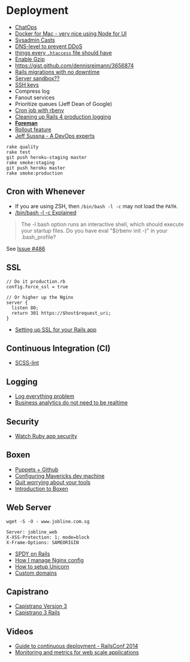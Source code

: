 # Deployment

* [ChatOps](https://www.youtube.com/watch?v=pCVvYCjvoZI)
* [Docker for Mac - very nice using Node for UI](https://github.com/kitematic/kitematic)
* [Sysadmin Casts](http://sysadmincasts.com/)
* [DNS-level to prevent DDoS](https://www.cloudflare.com/plans)
* [things every `.htaccess` file should have](http://www.rrpowered.com/2014/05/things-every-htaccess-file-should-have.html)
* [Enable Gzip](http://www.feedthebot.com/pagespeed/enable-compression.html)
* https://gist.github.com/dennisreimann/3656874
* [Rails migrations with no downtime](http://pedro.herokuapp.com/past/2011/7/13/rails_migrations_with_no_downtime/)
* [Server sandbox??](http://kikobeats.gitbooks.io/server-sandbox/)
* [SSH keys](http://www.poststat.us/ssh-keys-server-management/)
* Compress log
* Fanout services
* Prioritize queues (Jeff Dean of Google)
* [Cron job with rbenv](http://www.relativkreativ.at/articles/running-ruby-scripts-from-within-a-cron-job-in-an-rbenv-environment)
* [Cleaning up Rails 4 production logging](http://rubyjunky.com/cleaning-up-rails-4-production-logging.html)
* [**Foreman**](http://ddollar.github.io/foreman/)
* [Rollout feature](https://github.com/FetLife/rollout)
* [Jeff Sussna - A DevOps experts](http://blog.ingineering.it/)

```
rake quality
rake test
git push heroku-staging master
rake smoke:staging
git push heroku master
rake smoke:production
```

## Cron with Whenever

* If you are using ZSH, then `/bin/bash -l -c` may not load the `PATH`.
* [/bin/bash -l -c Explained](http://blog.scoutapp.com/articles/2010/09/07/rvm-and-cron-in-production)

> The -l bash option runs an interactive shell, which should execute your startup files. Do you have eval "$(rbenv init -)" in your .bash_profile?

See [Issue #486](https://github.com/javan/whenever/issues/486)

## SSL

```
// Do it production.rb
config.force_ssl = true

// Or higher up the Nginx
server {
  listen 80;
  return 301 https://$host$request_uri;
}
```

* [Setting up SSL for your Rails app](https://intercityup.com/blog/setting-up-ssl-for-your-rails-app.html)

## Continuous Integration (CI)

* [SCSS-lint](https://github.com/causes/scss-lint)

## Logging

* [Log everything problem](http://www.quora.com/How-should-a-web-startup-with-a-2-person-engineering-team-approach-the-log-everything-data-infrastructure-problem/answer/Kyle-Wild?srid=3pI&share=1)
* [Business analytics do not need to be realtime](http://mcfunley.com/whom-the-gods-would-destroy-they-first-give-real-time-analytics)

## Security

* [Watch Ruby app security](https://hakiri.io/security-watch)

## Boxen

* [Puppets + Github](http://garylarizza.com/blog/2013/02/15/puppet-plus-github-equals-laptop-love/)
* [Configuring Mavericks dev machine](http://www.mayerdan.com/programming/2013/12/01/configuring-osx-mavericks-dev-machine/)
* [Quit worrying about your tools](http://www.sitepoint.com/boxen-quit-worrying-tools/)
* [Introduction to Boxen](https://vimeo.com/61172067)

## Web Server

```
wget -S -O - www.jobline.com.sg
```

```
Server: jobline_web
X-XSS-Protection: 1; mode=block
X-Frame-Options: SAMEORIGIN
```

* [SPDY on Rails](https://bugsnag.com/blog/spdy-on-rails/)
* [How I manage Nginx config](http://tylergaw.com/articles/how-i-manage-nginx-config)
* [How to setup Unicorn](https://github.com/thoughtbot/suspenders/commit/e1ff44bfa2d8bc1db5570c465051cc36095815aa)
* [Custom domains](https://devcenter.heroku.com/articles/custom-domains)

## Capistrano

* [Capistrano Version 3](https://medium.com/p/ba896a142ac)
* [Capistrano 3 Rails](https://github.com/TalkingQuickly/capistrano-3-rails-template)

## Videos

* [Guide to continuous deployment - RailsConf 2014](http://www.youtube.com/watch?v=DazHGyb7Gqg)
* [Monitoring and metrics for web scale applications](https://vimeo.com/94466544)
